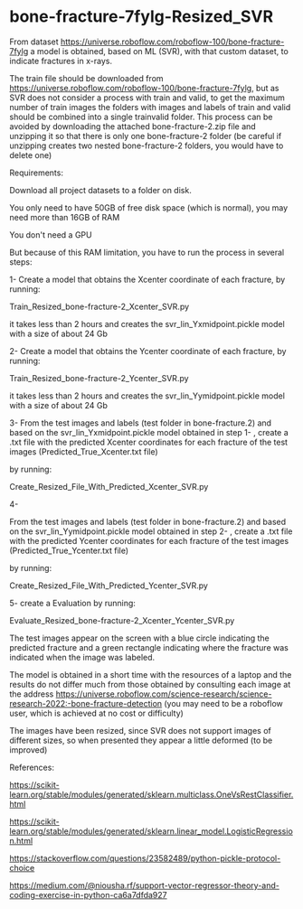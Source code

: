 # bone-fracture-7fylg-Resized_SVR

From dataset https://universe.roboflow.com/roboflow-100/bone-fracture-7fylg a model is obtained, based on ML (SVR), with that custom dataset, to indicate fractures in x-rays.

The train file should be downloaded from https://universe.roboflow.com/roboflow-100/bone-fracture-7fylg, but as SVR does not consider a process with train and valid, to get the maximum number of train images the folders with images and labels of train and valid should be combined into a single trainvalid folder.
This process can be avoided by downloading the attached bone-fracture-2.zip file and unzipping it so that there is only one bone-fracture-2 folder (be careful if unzipping creates two nested bone-fracture-2 folders, you would have to delete one)

Requirements:

Download all project datasets to a folder on disk.

You only need to have 50GB of free disk space (which is normal), you may need more than 16GB of RAM

You don't need a GPU

But because of this RAM limitation, you have to run the process in several steps:

1-
Create a model that obtains the Xcenter coordinate of each fracture, by running:

Train_Resized_bone-fracture-2_Xcenter_SVR.py

it takes less than 2 hours and creates the svr_lin_Yxmidpoint.pickle model with a size of about 24 Gb

2-
Create a model that obtains the Ycenter coordinate of each fracture, by running:

Train_Resized_bone-fracture-2_Ycenter_SVR.py

it takes less than 2 hours and creates the svr_lin_Yymidpoint.pickle model with a size of about 24 Gb

3-
From the test images and labels (test folder in bone-fracture.2) and based on the svr_lin_Yxmidpoint.pickle model obtained in step 1- , create a .txt file with the predicted Xcenter coordinates for each fracture of the test images (Predicted_True_Xcenter.txt file)

by running:

Create_Resized_File_With_Predicted_Xcenter_SVR.py

4-

From the test images and labels (test folder in bone-fracture.2) and based on the svr_lin_Yymidpoint.pickle model obtained in step 2- , create a .txt file with the predicted Ycenter coordinates for each fracture of the test images (Predicted_True_Ycenter.txt file)

by running:

Create_Resized_File_With_Predicted_Ycenter_SVR.py

5- create a Evaluation by running:

Evaluate_Resized_bone-fracture-2_Xcenter_Ycenter_SVR.py

The test images appear on the screen with a blue circle indicating the predicted fracture and a green rectangle indicating where the fracture was indicated when the image was labeled.

The model is obtained in a short time with the resources of a laptop and the results do not differ much from those obtained by consulting each image at the address https://universe.roboflow.com/science-research/science-research-2022:-bone-fracture-detection (you may need to be a roboflow user, which is achieved at no cost or difficulty)

The images have been resized, since SVR does not support images of different sizes, so when presented they appear a little deformed (to be improved)

References:

https://scikit-learn.org/stable/modules/generated/sklearn.multiclass.OneVsRestClassifier.html

https://scikit-learn.org/stable/modules/generated/sklearn.linear_model.LogisticRegression.html

https://stackoverflow.com/questions/23582489/python-pickle-protocol-choice

https://medium.com/@niousha.rf/support-vector-regressor-theory-and-coding-exercise-in-python-ca6a7dfda927
 
